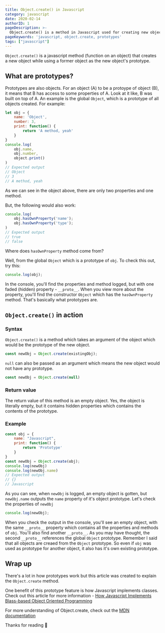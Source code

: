 ```yaml
---
title: Object.create() in Javascript
category: javascript
date: 2020-02-14
authorID: 1
pageDescription: >-
  Object.create() is a method in Javascript used for creating new objects while using a former object as the new object's prototype.
pageKeywords: 'javascript, object.create, prototypes'
tags: ["javascript"]
---
```


`Object.create()` is a javascript method (function on an object) that creates a new object while using a former object as the new object's prototype.

## What are prototypes?

Prototypes are also objects. For an object (A) to be a protoype of object (B), it means that B has access to some properties of A. Look at it like, B was built on top of A. An example is the global `Object`, which is a prototype of all objects created. For example:

```js
let obj = {
    name: 'Object',
    number: 3,
    print: function() {
        return 'A method, yeah'
    }
}
console.log(
    obj.name,
    obj.number,
    object.print()
)
// Expected output
// Object
// 3
// A method, yeah
```

As we can see in the object above, there are only two properties and one method.

But, the following would also work:

```js
console.log(
    obj.hasOwnProperty('name');
    obj.hasOwnProperty('type');
)
// Expected output
// true
// false
```

Where does `hasOwnProperty` method come from?

Well, from the global `Object` which is a prototype of `obj`. To check this out, try this:

```js
console.log(obj);
```

In the console, you'll find the properties and method logged, but with one faded (hidden) property - `__proto__`. When you view more about the property, you'll find the constructor `Object` which has the `hasOwnProperty` method. That's basically what prototypes are.

##  `Object.create()` in action

### Syntax

`Object.create()` is a method which takes an argument of the object which would be the prototype of the new object.

```js
const newObj = Object.create(existingObj);
```

`null` can also be passed as an argument which means the new object would not have any prototype.

```js
const newObj = Object.create(null)
```

### Return value

The return value of this method is an empty object. Yes, the object is literally empty, but it contains hidden properties which contains the contents of the prototype.

### Example

```js
const obj = {
    name: "Javascript",
    print: function() {
        return 'Prototype'
    }
}
const newObj = Object.create(obj);
console.log(newObj)
console.log(newObj.name)
// Expected output
// {}
// Javascript
```

As you can see, when `newObj` is logged, an empty object is gotten, but `newObj.name` outputs the `name` property of it's object prototype. Let's check the properties of `newObj`

```js
console.log(newObj);
```

When you check the output in the console, you'll see an empty object, with the same `__proto__` property which contains all the properties and methods of `obj`. You'll also find another `__proto__`. As you may have thought, the second `__proto__` references the global `Object` prototype. Remember I said that all objects are creaed from the `Object` prototype. So even if `obj` was used as prototype for another object, it also has it's own existing prototype.

## Wrap up

There's a lot in how prototypes work but this article was created to explain the `Object.create` method.

One benefit of this prototype feature is how Javascript implements classes. Check out this article for more information - [How Javascript Implements Blass-based Object Oriented Programming](https://www.freecodecamp.org/news/how-javascript-implements-oop/)

For more understanding of Object.create, check out the [MDN documentation](https://developer.mozilla.org/en/docs/Web/JavaScript/Reference/Global_Objects/Object/create)

Thanks for reading 💛

